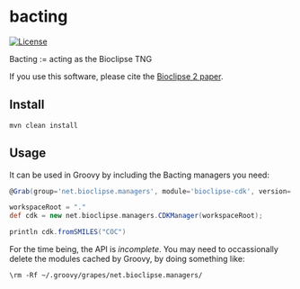 # bacting

[![License](https://img.shields.io/badge/License-EPL%201.0-red.svg)](https://opensource.org/licenses/EPL-1.0)

Bacting := acting as the Bioclipse TNG

If you use this software, please cite the [Bioclipse 2 paper](https://bmcbioinformatics.biomedcentral.com/articles/10.1186/1471-2105-10-397).

## Install

```shell
mvn clean install
```

## Usage

It can be used in Groovy by including the Bacting managers you need:

```groovy
@Grab(group='net.bioclipse.managers', module='bioclipse-cdk', version='0.0.1-SNAPSHOT')

workspaceRoot = "."
def cdk = new net.bioclipse.managers.CDKManager(workspaceRoot);

println cdk.fromSMILES("COC")
```

For the time being, the API is *incomplete*. You may need to occassionally delete the
modules cached by Groovy, by doing something like:

```shell
\rm -Rf ~/.groovy/grapes/net.bioclipse.managers/
```
